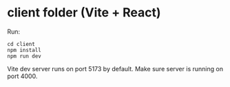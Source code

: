 
# client folder (Vite + React)

Run:
```
cd client
npm install
npm run dev
```
Vite dev server runs on port 5173 by default. Make sure server is running on port 4000.
